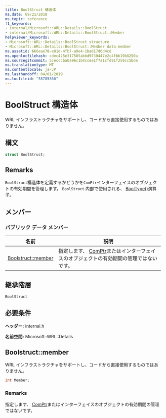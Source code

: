 ```yaml
---
title: BoolStruct 構造体
ms.date: 09/21/2018
ms.topic: reference
f1_keywords:
- internal/Microsoft::WRL::Details::BoolStruct
- internal/Microsoft::WRL::Details::BoolStruct::Member
helpviewer_keywords:
- Microsoft::WRL::Details::BoolStruct structure
- Microsoft::WRL::Details::BoolStruct::Member data member
ms.assetid: 666eae78-e81d-4fb7-a9e4-1ba617d6d4cd
ms.openlocfilehash: cdec425e317585abbd9730447e2c4fbb19b8250a
ms.sourcegitcommit: 5cecccba0a96c1b4ccea1f7a1cfd91f259cc5bde
ms.translationtype: MT
ms.contentlocale: ja-JP
ms.lasthandoff: 04/01/2019
ms.locfileid: "58785366"
---
```

# <a name="boolstruct-structure"></a>BoolStruct 構造体

WRL インフラストラクチャをサポートし、コードから直接使用するものではありません。

## <a name="syntax"></a>構文

```cpp
struct BoolStruct;
```

## <a name="remarks"></a>Remarks

`BoolStruct`構造体を定義するかどうかを`ComPtr`インターフェイスのオブジェクトの有効期間を管理します。 `BoolStruct` 内部で使用される、 [BoolType()](comptr-class.md#operator-microsoft-wrl-details-booltype)演算子。

## <a name="members"></a>メンバー

### <a name="public-data-members"></a>パブリック データ メンバー

名前                          | 説明
----------------------------- | ------------------------------------------------------------------------------------------------------------------
[Boolstruct::member](#member) | 指定します、 [ComPtr](comptr-class.md)またはインターフェイスのオブジェクトの有効期間の管理ではないです。

## <a name="inheritance-hierarchy"></a>継承階層

`BoolStruct`

## <a name="requirements"></a>必要条件

**ヘッダー:** internal.h

**名前空間:** Microsoft::WRL::Details

## <a name="member"></a>Boolstruct::member

WRL インフラストラクチャをサポートし、コードから直接使用するものではありません。

```cpp
int Member;
```

### <a name="remarks"></a>Remarks

指定します、 [ComPtr](comptr-class.md)またはインターフェイスのオブジェクトの有効期間の管理ではないです。
